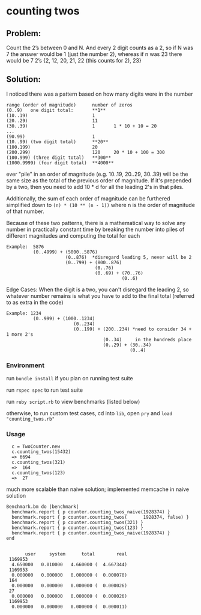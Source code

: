 # counting twos

## Problem: 
Count the 2’s between 0 and N.  And every 2 digit counts as a 2, so if N was 7 
the answer would be 1 (just the number 2), whereas if n was 23 there would be 7 2’s 
{2, 12, 20, 21, 22 (this counts for 2), 23}

## Solution:

I noticed there was a pattern based on how many digits were in the number 

```
range (order of magnitude)      number of zeros
(0..9)   one digit total:       **1**
(10..19)                        1       
(20..29)                        11
(30..39)                        1       1 * 10 + 10 = 20
...
(90.99)                         1
(10..99) (two digit total)      **20**
(100.199)                       20
(200.299)                       120     20 * 10 + 100 = 300
(100.999) (three digit total)   **300**
(1000.9999) (four digit total)  **4000**
```

ever "pile" in an order of magnitude (e.g. 10..19, 20..29, 30..39) will be the same
size as the total of the previous order of magnitude. If it's prepended by a two,
then you need to add 10 * d for all the leading 2's in that piles.

Additionally, the sum of each order of magnitude can be furthered simplified down to 
```(n) * (10 ** (n - 1))``` where n is the order of magnitude of that number. 

Because of these two patterns, there is a mathematical way to solve any number 
in practically constant time by breaking the number into piles of different magnitudes
and computing the total for each

```
Example:  5876
          (0..4999) + (5000..5876)
                      (0..876)  *disregard leading 5, never will be 2
                      (0..799) + (800..876)
                                 (0..76)
                                 (0..69) + (70..76)
                                           (0..6)
```

Edge Cases: When the digit is a two, you can't disregard the leading 2, so whatever 
number remains is what you have to add to the final total (referred to as extra in the code)

```
Example: 1234
          (0..999) + (1000..1234)
                         (0..234)
                         (0..199) + (200..234) *need to consider 34 + 1 more 2's
                                    (0..34)     in the hundreds place
                                    (0..29) + (30..34)
                                              (0..4)
```

### Environment

run ```bundle install``` if you plan on running test suite

run ```rspec spec``` to run test suite

run ```ruby script.rb``` to view benchmarks (listed below)

otherwise, to run custom test cases, cd into ```lib```, open ```pry``` and ```load "counting_twos.rb"```

### Usage

```
  c = TwoCounter.new
  c.counting_twos(15432)
  => 6694
  c.counting_twos(321)
  =>  164
  c.counting_twos(123)
  =>  27
```

much more scalable than naive solution; implemented memcache in naive solution

```
Benchmark.bm do |benchmark|
  benchmark.report { p counter.counting_twos_naive(1928374) }
  benchmark.report { p counter.counting_twos(      1928374, false) }
  benchmark.report { p counter.counting_twos(321) }
  benchmark.report { p counter.counting_twos(123) }
  benchmark.report { p counter.counting_twos_naive(1928374) }
end


       user     system      total        real
 1169953
  4.650000   0.010000   4.660000 (  4.667344)
 1169953
  0.000000   0.000000   0.000000 (  0.000070)
 164
  0.000000   0.000000   0.000000 (  0.000026)
 27
  0.000000   0.000000   0.000000 (  0.000026)
 1169953
  0.000000   0.000000   0.000000 (  0.000011)
```